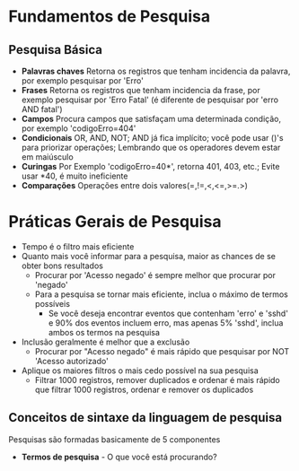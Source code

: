 # Fundamentos de Pesquisa

## Pesquisa Básica

* __Palavras chaves__
    Retorna os registros que tenham incidencia da palavra, por exemplo pesquisar por 'Erro'
* __Frases__
    Retorna os registros que tenham incidencia da frase, por exemplo pesquisar por 'Erro Fatal' (é diferente de pesquisar por 'erro AND fatal')
* __Campos__
    Procura campos que satisfaçam uma determinada condição, por exemplo 'codigoErro=404'
* __Condicionais__
    OR, AND, NOT; AND já fica implícito; você pode usar ()'s para priorizar operações; Lembrando que os operadores devem estar em maiúsculo
* __Curingas__
    Por Exemplo 'codigoErro=40*', retorna 401, 403, etc.; Evite usar *40, é muito ineficiente
* __Comparações__
    Operações entre dois valores(=,!=,<,<=,>=.>)

# Práticas Gerais de Pesquisa

* Tempo é o filtro mais eficiente
* Quanto mais você informar para a pesquisa, maior as chances de se obter bons resultados
    * Procurar por 'Acesso negado' é sempre melhor que procurar por 'negado'
    * Para a pesquisa se tornar mais eficiente, inclua o máximo de termos possíveis
        * Se você deseja encontrar eventos que contenham 'erro' e 'sshd' e 90% dos eventos incluem erro, mas apenas 5% 'sshd', inclua ambos os termos na pesquisa
* Inclusão geralmente é melhor que a exclusão
    * Procurar por "Acesso negado" é mais rápido que pesquisar por NOT 'Acesso autorizado'
* Aplique os maiores filtros o mais cedo possível na sua pesquisa
    * Filtrar 1000 registros, remover duplicados e ordenar é mais rápido que filtrar 1000 registros, ordenar e remover os duplicados

## Conceitos de sintaxe da linguagem de pesquisa

Pesquisas são formadas basicamente de 5 componentes

* __Termos de pesquisa__ - O que você está procurando?
